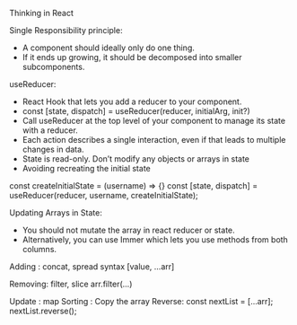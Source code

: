 Thinking in React

Single Responsibility principle:
- A component should ideally only do one thing.
- If it ends up growing, it should be decomposed into smaller subcomponents.


useReducer:
- React Hook that lets you add a reducer to your component.
- const [state, dispatch] = useReducer(reducer, initialArg, init?)
- Call useReducer at the top level of your component to manage its state with a reducer.
-  Each action describes a single interaction, even if that leads to multiple changes in data.
- State is read-only. Don’t modify any objects or arrays in state
- Avoiding recreating the initial state

const  createInitialState = (username) => {}
const [state, dispatch] = useReducer(reducer, username, createInitialState);
 


Updating Arrays in State:
- You should not mutate the array in react reducer or state.
- Alternatively, you can use Immer which lets you use methods from both columns.

Adding : concat, spread syntax
[value, ...arr]

Removing: filter, slice
arr.filter(...)

Update : map
Sorting : Copy the array
Reverse: 
const nextList = [...arr];
nextList.reverse();




<App>
	<AddTodo onAddTodo={handleAddTodo}/>
	<TaskList todos={todos} onChangeTodo={handleChangeTodo} onDeleteTodo={handleDeleteTodo}/>
</App>


<Task todo={todo} onChange={onChangeTodo} onDelete={onDeleteTodo} />
